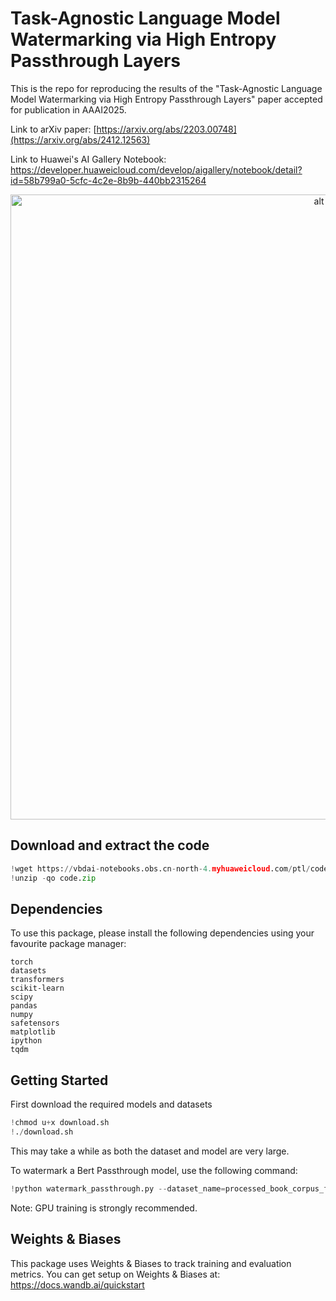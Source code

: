 # Task-Agnostic Language Model Watermarking via High Entropy Passthrough Layers
This is the repo for reproducing the results of the "Task-Agnostic Language Model Watermarking via High Entropy Passthrough Layers" paper accepted for publication in AAAI2025.

Link to arXiv paper: [https://arxiv.org/abs/2203.00748](https://arxiv.org/abs/2412.12563)

Link to Huawei's AI Gallery Notebook: https://developer.huaweicloud.com/develop/aigallery/notebook/detail?id=58b799a0-5cfc-4c2e-8b9b-440bb2315264

<p align="center">
<center>
<img src="https://vbdai-notebooks.obs.cn-north-4.myhuaweicloud.com/ptl/cover.png" alt="alt text" width="1000">
</center>
</p> 

## Download and extract the code


```python
!wget https://vbdai-notebooks.obs.cn-north-4.myhuaweicloud.com/ptl/code.zip 
!unzip -qo code.zip
```

## Dependencies
To use this package, please install the following dependencies using your
favourite package manager:
```
torch
datasets
transformers
scikit-learn
scipy
pandas
numpy
safetensors
matplotlib
ipython
tqdm
```

## Getting Started

First download the required models and datasets


```python
!chmod u+x download.sh
!./download.sh
```

This may take a while as both the dataset and model are very large.

To watermark a Bert Passthrough model, use the following command:


```python
!python watermark_passthrough.py --dataset_name=processed_book_corpus_full --max_steps=10000 --eval_steps=2000 --eval_beginning=False --run_name=working-bert-passthrough-2468-layer-10k-steps-train --watermark_layers="1 3 5 7 9" --watermark_multipliers="1 1 1 1 1"
```

Note: GPU training is strongly recommended. 

## Weights & Biases

This package uses Weights & Biases to track training and evaluation metrics.
You can get setup on Weights & Biases at: https://docs.wandb.ai/quickstart
